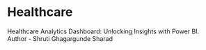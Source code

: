 # Healthcare
Healthcare Analytics Dashboard: Unlocking Insights with Power BI.
<br>
Author - Shruti Ghagargunde Sharad  

